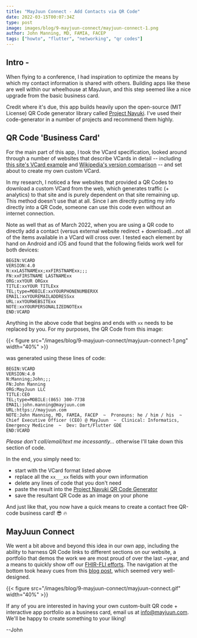 ```yaml
---
title: "MayJuun Connect - Add Contacts via QR Code"
date: 2022-03-15T00:07:34Z
type: post
image: images/blog/9-mayjuun-connect/mayjuun-connect-1.png
author: John Manning, MD, FAMIA, FACEP
tags: ["howto", "flutter", "networking", "qr codes"]
---
```


## Intro -

When flying to a conference, I had inspiration to optimize the means by which my contact information is shared with others. Building apps like these are well within our wheelhouse at MayJuun, and this step seemed like a nice upgrade from the basic business card.

Credit where it's due, this app builds heavily upon the open-source (MIT License) QR Code generator library called [Project Nayuki](https://www.nayuki.io/page/qr-code-generator-library). I've used their code-generator in a number of projects and recommend them highly.

## QR Code 'Business Card'

For the main part of this app, I took the VCard specification, looked around through a number of websites that describe VCards in detail -- including [this site's VCard example](https://shirishgupta.com/10-common-vcard-mistakes/) and [Wikipedia's version comparison](https://en.wikipedia.org/wiki/VCard) -- and set about to create my own custom VCard.

In my research, I noticed a few websites that provided a QR Codes to download a custom VCard from the web, which generates traffic (+ analytics) to that site and is purely dependent on that site remaining up. This method doesn't use that at all. Since I am directly putting my info directly into a QR Code, someone can use this code even without an internet connection.

Note as well that as of March 2022, when you are using a QR code to directly add a contact (versus external website redirect + download)...not all of the items available in a VCard will cross over. I tested each element by hand on Android and iOS and found that the following fields work well for both devices:

```text
BEGIN:VCARD
VERSION:4.0
N:xxLASTNAMExx;xxFIRSTNAMExx;;;
FN:xxFIRSTNAME LASTNAMExx
ORG:xxYOUR ORGxx
TITLE:xxYOUR TITLExx
TEL;type=MOBILE:xxYOURPHONENUMBERXX
EMAIL:xxYOUREMAILADDRESSxx
URL:xxYOURWEBSITExx
NOTE:xxYOURPERSONALIZEDNOTExx
END:VCARD
```

Anything in the above code that begins and ends with `xx` needs to be replaced by you. For my purposes, the QR Code from this image:

{{< figure src="/images/blog/9-mayjuun-connect/mayjuun-connect-1.png" width="40%" >}}

was generated using these lines of code:

```text
BEGIN:VCARD
VERSION:4.0
N:Manning;John;;;
FN:John Manning
ORG:MayJuun LLC
TITLE:CEO
TEL;type=MOBILE:(865) 300-7738
EMAIL:john.manning@mayjuun.com
URL:https://mayjuun.com
NOTE:John Manning, MD, FAMIA, FACEP  ~  Pronouns: he / him / his  ~  Chief Executive Officer (CEO) @ MayJuun  ~  Clinical: Informatics, Emergency Medicine  ~  Dev: Dart/Flutter GDE
END:VCARD
```

*Please don't call/email/text me incessantly...* otherwise I'll take down this section of code.

In the end, you simply need to:

- start with the VCard format listed above
- replace all the `xx___xx` fields with your own information
- delete any lines of code that you don't need
- paste the result into the [Project Nayuki QR Code Generator](https://www.nayuki.io/page/qr-code-generator-library)
- save the resultant QR Code as an image on your phone

And just like that, you now have a quick means to create a contact free QR-code business card! 😎 🔥

## MayJuun Connect

We went a bit above and beyond this idea in our own app, including the ability to harness QR Code links to different sections on our website, a portfolio that demos the work we are most proud of over the last ~year, and a means to quickly show off our [FHIR-FLI efforts](https://fhirfli.dev/). The navigation at the bottom took heavy cues from this [blog post](https://medium.flutterdevs.com/custom-animated-bottomnavigation-bar-in-flutter-65293e231e4a), which seemed very well-designed.

{{< figure src="/images/blog/9-mayjuun-connect/mayjuun-connect.gif" width="40%" >}}

If any of you are interested in having your own custom-built QR code + interactive app portfolio as a business card, email us at info@mayjuun.com. We'll be happy to create something to your liking!

--John

